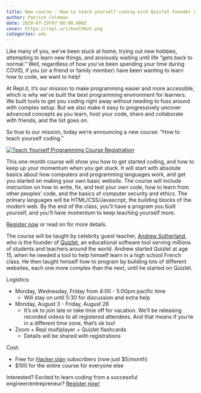 ```yaml
---
title: New course - How to teach yourself coding with Quizlet Founder Andrew Sutherland
author: Patrick Coleman
date: 2020-07-29T07:00:00.000Z
cover: https://repl.art/boothbot.png
categories: edu
---
```


Like many of you, we’ve been stuck at home, trying out new hobbies, attempting to learn new things, and anxiously waiting until life “gets back to normal.” Well, regardless of how you’ve been spending your time during COVID, if you (or a friend or family member) have been wanting to learn how to code, we want to help!

At Repl.it, it’s our mission to make programming easier and more accessible, which is why we’ve built the best programming environment for learners. We built tools to get you coding right away without needing to fuss around with complex setup. But we also make it easy to progressively uncover advanced concepts as you learn, host your code, share and collaborate with friends, and the list goes on.

So true to our mission, today we’re announcing a new course: “How to teach yourself coding.”

<a href="https://forms.gle/ypdm5RL844whTDAB8"><img alt="Teach Yourself Programming Course Registration" src="https://repl.art/boothbot.png"></a>

This one-month course will show you how to get started coding, and how to keep up your momentum when you get stuck. It will start with absolute basics about how computers and programming languages work, and get you started on making your own basic website. The course will include instruction on how to write, fix, and test your own code, how to learn from other peoples’ code, and the basics of computer security and ethics. The primary languages will be HTML/CSS/Javascript, the building blocks of the modern web. By the end of the class, you’ll have a program you built yourself, and you’ll have momentum to keep teaching yourself more.

[Register now](https://forms.gle/ypdm5RL844whTDAB8) or read on for more details.

The course will be taught by celebrity guest teacher, [Andrew Sutherland](https://asuth.com/), who is the founder of [Quizlet](https://quizlet.com/), an educational software tool serving millions of students and teachers around the world. Andrew started Quizlet at age 15, when he needed a tool to help himself learn in a high school French class. He then taught himself how to program by building lots of different websites, each one more complex than the next, until he started on Quizlet. 

Logistics:
- Monday, Wednesday, Friday from 4:00 - 5:00pm pacific time
  - Will stay on until 5:30 for discussion and extra help
- Monday, August 3 - Friday, August 28
  - It’s ok to join late or take time off for vacation. We’ll be releasing recorded videos to all registered attendees. And that means if you’re in a different time zone, that’s ok too!
- Zoom + Repl multiplayer + Quizlet flashcards
  - Details will be shared with registrations

Cost:
- Free for [Hacker plan](https://repl.it/site/pricing) subscribers (now just $5/month)
- $100 for the entire course for everyone else

Interested? Excited to learn coding from a successful engineer/entrepreneur? [Register now!](https://forms.gle/ypdm5RL844whTDAB8)